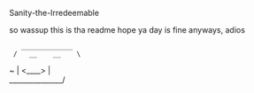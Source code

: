 Sanity-the-Irredeemable

so wassup
this is tha readme
hope ya day is fine
anyways, adios

       _____________
     /   __    __    \
~   |     <____>      |      
     \_______________/
